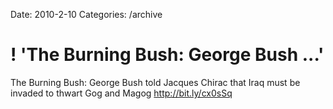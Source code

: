 Date: 2010-2-10
Categories: /archive

# ! 'The Burning Bush: George Bush ...'

The Burning Bush: George Bush told Jacques Chirac that Iraq must be invaded to thwart Gog and Magog <a href="http://bit.ly/cx0sSq" rel="nofollow">http://bit.ly/cx0sSq</a>
